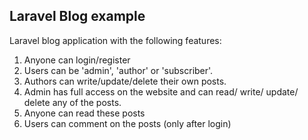 <!DOCTYPE html>
<html lang='en'>
    <head>
        <meta charset="utf-8">
    </head>
    <body>
        <h2>Laravel Blog example</h2>        
        <a>Laravel blog application with the following features:<a>
        <ol>
            <li>Anyone can login/register</li>
            <li>Users can be 'admin', 'author' or 'subscriber'.</li>
            <li>Authors can write/update/delete their own posts.</li>
            <li>Admin has full access on the website and can read/ write/ update/ delete any of the posts.</li>
            <li>Anyone can read these posts</li>
            <li>Users can comment on the posts (only after login)</li>
        </ol>
    </body>
</html>